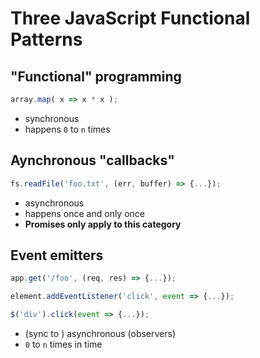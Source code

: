 Three JavaScript Functional Patterns
===

## "Functional" programming

```js
array.map( x => x * x );
```

* synchronous 
* happens `0` to `n` times

## Aynchronous "callbacks"

```js
fs.readFile('foo.txt', (err, buffer) => {...});
```

* asynchronous 
* happens once and only once
* __Promises only apply to this category__

## Event emitters

```js
app.get('/foo', (req, res) => {...});

element.addEventListener('click', event => {...});

$('div').click(event => {...});
```

* (sync to ) asynchronous (observers)
* `0` to `n` times in time